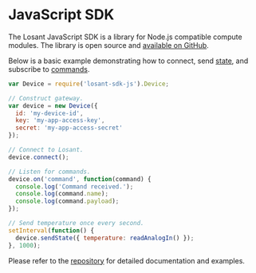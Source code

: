 # JavaScript SDK

The Losant JavaScript SDK is a library for Node.js compatible compute modules. The library is open source and <a href="https://github.com/Losant/losant-sdk-js" target="_blank">available on GitHub</a>.

Below is a basic example demonstrating how to connect, send [state](/devices/state), and subscribe to [commands](/devices/commands).

```JavaScript
var Device = require('losant-sdk-js').Device;

// Construct gateway.
var device = new Device({
  id: 'my-device-id',
  key: 'my-app-access-key',
  secret: 'my-app-access-secret'
});

// Connect to Losant.
device.connect();

// Listen for commands.
device.on('command', function(command) {
  console.log('Command received.');
  console.log(command.name);
  console.log(command.payload);
});

// Send temperature once every second.
setInterval(function() {
  device.sendState({ temperature: readAnalogIn() });
}, 1000);
```

Please refer to the <a href="https://github.com/Losant/losant-sdk-js" target="_blank">repository</a> for detailed documentation and examples.
